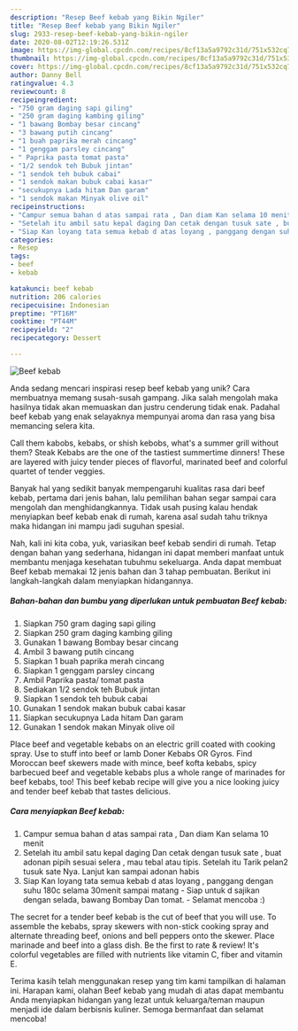 ```yaml
---
description: "Resep Beef kebab yang Bikin Ngiler"
title: "Resep Beef kebab yang Bikin Ngiler"
slug: 2933-resep-beef-kebab-yang-bikin-ngiler
date: 2020-08-02T12:19:26.531Z
image: https://img-global.cpcdn.com/recipes/8cf13a5a9792c31d/751x532cq70/beef-kebab-foto-resep-utama.jpg
thumbnail: https://img-global.cpcdn.com/recipes/8cf13a5a9792c31d/751x532cq70/beef-kebab-foto-resep-utama.jpg
cover: https://img-global.cpcdn.com/recipes/8cf13a5a9792c31d/751x532cq70/beef-kebab-foto-resep-utama.jpg
author: Danny Bell
ratingvalue: 4.3
reviewcount: 8
recipeingredient:
- "750 gram daging sapi giling"
- "250 gram daging kambing giling"
- "1 bawang Bombay besar cincang"
- "3 bawang putih cincang"
- "1 buah paprika merah cincang"
- "1 genggam parsley cincang"
- " Paprika pasta tomat pasta"
- "1/2 sendok teh Bubuk jintan"
- "1 sendok teh bubuk cabai"
- "1 sendok makan bubuk cabai kasar"
- "secukupnya Lada hitam Dan garam"
- "1 sendok makan Minyak olive oil"
recipeinstructions:
- "Campur semua bahan d atas sampai rata , Dan diam Kan selama 10 menit"
- "Setelah itu ambil satu kepal daging Dan cetak dengan tusuk sate , buat adonan pipih sesuai selera , mau tebal atau tipis. Setelah itu Tarik pelan2  tusuk sate Nya. Lanjut kan sampai adonan habis"
- "Siap Kan loyang tata semua kebab d atas loyang , panggang dengan suhu 180c  selama 30menit sampai matang Siap untuk d sajikan dengan selada, bawang Bombay Dan tomat.  Selamat mencoba :)"
categories:
- Resep
tags:
- beef
- kebab

katakunci: beef kebab 
nutrition: 206 calories
recipecuisine: Indonesian
preptime: "PT16M"
cooktime: "PT44M"
recipeyield: "2"
recipecategory: Dessert

---
```



![Beef kebab](https://img-global.cpcdn.com/recipes/8cf13a5a9792c31d/751x532cq70/beef-kebab-foto-resep-utama.jpg)

Anda sedang mencari inspirasi resep beef kebab yang unik? Cara membuatnya memang susah-susah gampang. Jika salah mengolah maka hasilnya tidak akan memuaskan dan justru cenderung tidak enak. Padahal beef kebab yang enak selayaknya mempunyai aroma dan rasa yang bisa memancing selera kita.

Call them kabobs, kebabs, or shish kebobs, what&#39;s a summer grill without them? Steak Kebabs are the one of the tastiest summertime dinners! These are layered with juicy tender pieces of flavorful, marinated beef and colorful quartet of tender veggies.

Banyak hal yang sedikit banyak mempengaruhi kualitas rasa dari beef kebab, pertama dari jenis bahan, lalu pemilihan bahan segar sampai cara mengolah dan menghidangkannya. Tidak usah pusing kalau hendak menyiapkan beef kebab enak di rumah, karena asal sudah tahu triknya maka hidangan ini mampu jadi suguhan spesial.


Nah, kali ini kita coba, yuk, variasikan beef kebab sendiri di rumah. Tetap dengan bahan yang sederhana, hidangan ini dapat memberi manfaat untuk membantu menjaga kesehatan tubuhmu sekeluarga. Anda dapat membuat Beef kebab memakai 12 jenis bahan dan 3 tahap pembuatan. Berikut ini langkah-langkah dalam menyiapkan hidangannya.

<!--inarticleads1-->

##### Bahan-bahan dan bumbu yang diperlukan untuk pembuatan Beef kebab:

1. Siapkan 750 gram daging sapi giling
1. Siapkan 250 gram daging kambing giling
1. Gunakan 1 bawang Bombay besar cincang
1. Ambil 3 bawang putih cincang
1. Siapkan 1 buah paprika merah cincang
1. Siapkan 1 genggam parsley cincang
1. Ambil  Paprika pasta/ tomat pasta
1. Sediakan 1/2 sendok teh Bubuk jintan
1. Siapkan 1 sendok teh bubuk cabai
1. Gunakan 1 sendok makan bubuk cabai kasar
1. Siapkan secukupnya Lada hitam Dan garam
1. Gunakan 1 sendok makan Minyak olive oil


Place beef and vegetable kebabs on an electric grill coated with cooking spray. Use to stuff into beef or lamb Doner Kebabs OR Gyros. Find Moroccan beef skewers made with mince, beef kofta kebabs, spicy barbecued beef and vegetable kebabs plus a whole range of marinades for beef kebabs, too! This beef kebab recipe will give you a nice looking juicy and tender beef kebab that tastes delicious. 

<!--inarticleads2-->

##### Cara menyiapkan Beef kebab:

1. Campur semua bahan d atas sampai rata , Dan diam Kan selama 10 menit
1. Setelah itu ambil satu kepal daging Dan cetak dengan tusuk sate , buat adonan pipih sesuai selera , mau tebal atau tipis. Setelah itu Tarik pelan2  tusuk sate Nya. Lanjut kan sampai adonan habis
1. Siap Kan loyang tata semua kebab d atas loyang , panggang dengan suhu 180c  selama 30menit sampai matang - Siap untuk d sajikan dengan selada, bawang Bombay Dan tomat.  - Selamat mencoba :)


The secret for a tender beef kebab is the cut of beef that you will use. To assemble the kebabs, spray skewers with non-stick cooking spray and alternate threading beef, onions and bell peppers onto the skewer. Place marinade and beef into a glass dish. Be the first to rate &amp; review! It&#39;s colorful vegetables are filled with nutrients like vitamin C, fiber and vitamin E. 

Terima kasih telah menggunakan resep yang tim kami tampilkan di halaman ini. Harapan kami, olahan Beef kebab yang mudah di atas dapat membantu Anda menyiapkan hidangan yang lezat untuk keluarga/teman maupun menjadi ide dalam berbisnis kuliner. Semoga bermanfaat dan selamat mencoba!
